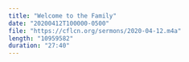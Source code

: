 ```yaml
---
title: "Welcome to the Family"
date: "20200412T100000-0500"
file: "https://cflcn.org/sermons/2020-04-12.m4a"
length: "10959582"
duration: "27:40"
---
```

